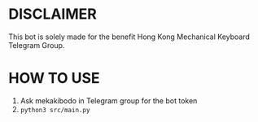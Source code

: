 # DISCLAIMER

This bot is solely made for the benefit Hong Kong Mechanical Keyboard Telegram Group. 

# HOW TO USE

1. Ask mekakibodo in Telegram group for the bot token
2.  `python3 src/main.py`
